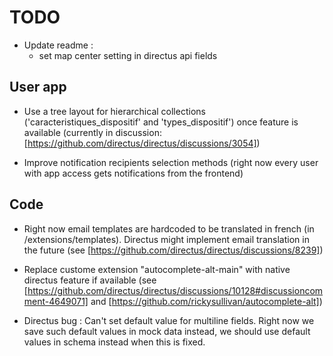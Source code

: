 # TODO

- Update readme :
  - set map center setting in directus api fields

## User app

- Use a tree layout for hierarchical collections ('caracteristiques_dispositif' and 'types_dispositif') once feature is available (currently in discussion: [https://github.com/directus/directus/discussions/3054])

- Improve notification recipients selection methods (right now every user with app access gets notifications from the frontend)

## Code

- Right now email templates are hardcoded to be translated in french (in /extensions/templates). Directus might implement email translation in the future (see [https://github.com/directus/directus/discussions/8239])

- Replace custome extension "autocomplete-alt-main" with native directus feature if available (see [https://github.com/directus/directus/discussions/10128#discussioncomment-4649071] and [https://github.com/rickysullivan/autocomplete-alt])

- Directus bug : Can't set default value for multiline fields. Right now we save such default values in mock data instead, we should use default values in schema instead when this is fixed.
